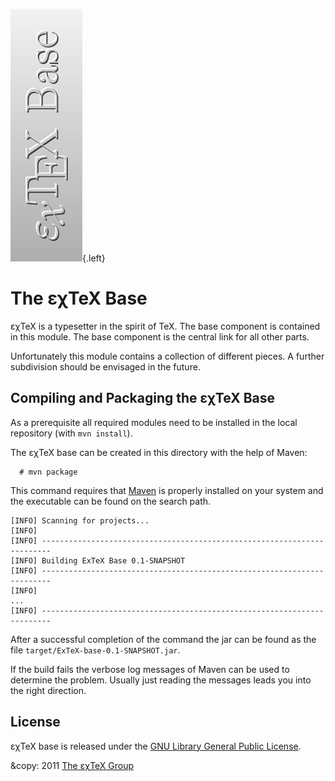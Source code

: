 ![](src/images/ExTeX-base-side.png){.left}

The εχTeX Base
==========================

εχTeX is a typesetter in the spirit of TeX. The
base com­po­nent is contained in this module. The base com­po­nent is
the central link for all other parts.

Unfortunately this module contains a collection of different pieces. A
further sub­division should be en­visaged in the future.

Compiling and Packaging the εχTeX Base
--------------------------------------------------

As a prerequisite all required modules need to be installed in the local
repository (with `mvn install`).

The εχTeX base can be created in this directory with the
help of Maven:

      # mvn package

This command requires that [Maven](http://maven.apache.org) is properly
installed on your system and the executable can be found on the search
path.

``` {.output}
[INFO] Scanning for projects...
[INFO]                                                                         
[INFO] ------------------------------------------------------------------------
[INFO] Building ExTeX Base 0.1-SNAPSHOT
[INFO] ------------------------------------------------------------------------
[INFO] 
...
[INFO] ------------------------------------------------------------------------
```

After a successful completion of the command the jar can be found as the
file `target/ExTeX-base-0.1-SNAPSHOT.jar`.

If the build fails the verbose log messages of Maven can be used to
determine the problem. Usually just reading the messages leads you into
the right direction.

License
-------

εχTeX base is released under the [GNU Library General Public
License](LICENSE.html).

&copy: 2011 [The εχTeX Group](mailto:extex@dante.de)
